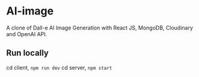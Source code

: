# AI-image
A clone of Dall-e AI Image Generation with React JS, MongoDB, Cloudinary and OpenAI API.

## Run locally
cd client, `npm run dev`
cd server, `npm start`
